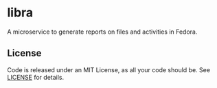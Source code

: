 # libra
A microservice to generate reports on files and activities in Fedora.

## License

Code is released under an MIT License, as all your code should be. See [LICENSE](LICENSE) for details.
